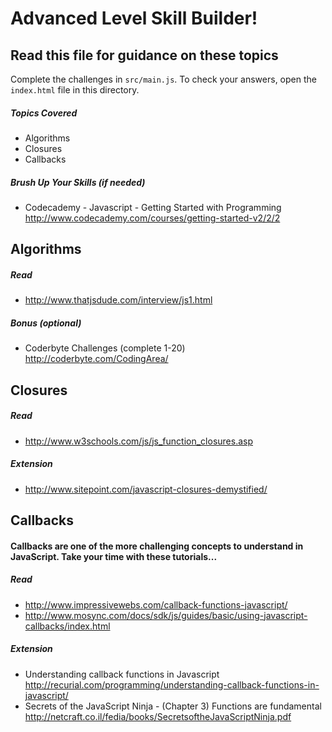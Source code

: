 # Advanced Level Skill Builder!

## Read this file for guidance on these topics

Complete the challenges in ```src/main.js```. To check your answers, open the ```index.html``` file in this directory.

##### Topics Covered

- Algorithms
- Closures
- Callbacks

##### Brush Up Your Skills (if needed)
- Codecademy - Javascript - Getting Started with Programming
<http://www.codecademy.com/courses/getting-started-v2/2/2>

## Algorithms

##### Read

- <http://www.thatjsdude.com/interview/js1.html>

##### Bonus (optional)

- Coderbyte Challenges (complete 1-20)
<http://coderbyte.com/CodingArea/>

## Closures

##### Read
- <http://www.w3schools.com/js/js_function_closures.asp>

##### Extension
- <http://www.sitepoint.com/javascript-closures-demystified/>

## Callbacks

#### Callbacks are one of the more challenging concepts to understand in JavaScript. Take your time with these tutorials...

##### Read
- <http://www.impressivewebs.com/callback-functions-javascript/>
- <http://www.mosync.com/docs/sdk/js/guides/basic/using-javascript-callbacks/index.html>

##### Extension

- Understanding callback functions in Javascript
<http://recurial.com/programming/understanding-callback-functions-in-javascript/>
- Secrets of the JavaScript Ninja - (Chapter 3) Functions are fundamental
<http://netcraft.co.il/fedia/books/SecretsoftheJavaScriptNinja.pdf>
